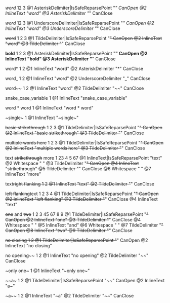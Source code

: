 *word*
12   3
@1 AsteriskDelimiter|IsSafeReparsePoint "*" CanOpen
@2 InlineText "word"
@3 AsteriskDelimiter "*" CanClose

_word_
12   3
@1 UnderscoreDelimiter|IsSafeReparsePoint "_" CanOpen
@2 InlineText "word"
@3 UnderscoreDelimiter "_" CanClose

~~word~~
1 2   3
@1 TildeDelimiter|IsSafeReparsePoint "~~" CanOpen
@2 InlineText "word"
@3 TildeDelimiter "~~" CanClose

**bold**
1 2   3
@1 AsteriskDelimiter|IsSafeReparsePoint "**" CanOpen
@2 InlineText "bold"
@3 AsteriskDelimiter "**" CanClose

word*
1   2
@1 InlineText "word"
@2 AsteriskDelimiter "*" CanClose

word_
1   2
@1 InlineText "word"
@2 UnderscoreDelimiter "_" CanClose

word~~
1   2
@1 InlineText "word"
@2 TildeDelimiter "~~" CanClose

snake_case_variable
1
@1 InlineText "snake_case_variable"

word * word
1
@1 InlineText "word * word"

~single~
1
@1 InlineText "~single~"

~~basic strikethrough~~
1 2                  3
@1 TildeDelimiter|IsSafeReparsePoint "~~" CanOpen
@2 InlineText "basic strikethrough"
@3 TildeDelimiter "~~" CanClose

~~multiple words here~~
1 2                  3
@1 TildeDelimiter|IsSafeReparsePoint "~~" CanOpen
@2 InlineText "multiple words here"
@3 TildeDelimiter "~~" CanClose

text ~~strikethrough~~ more
1   23 4            5 67
@1 InlineText|IsSafeReparsePoint "text"
@2 Whitespace " "
@3 TildeDelimiter "~~" CanOpen
@4 InlineText "strikethrough"
@5 TildeDelimiter "~~" CanClose
@6 Whitespace " "
@7 InlineText "more"

text~~right flanking
1   2
@1 InlineText "text"
@2 TildeDelimiter "~~" CanClose

~~left flanking~~text
1 2            3 4
@1 TildeDelimiter|IsSafeReparsePoint "~~" CanOpen
@2 InlineText "left flanking"
@3 TildeDelimiter "~~" CanClose
@4 InlineText "text"

~~one~~ and ~~two~~
1 2  3 45  67 8  9
@1 TildeDelimiter|IsSafeReparsePoint "~~" CanOpen
@2 InlineText "one"
@3 TildeDelimiter "~~" CanClose
@4 Whitespace " "
@5 InlineText "and"
@6 Whitespace " "
@7 TildeDelimiter "~~" CanOpen
@8 InlineText "two"
@9 TildeDelimiter "~~" CanClose

~~no closing
1 2
@1 TildeDelimiter|IsSafeReparsePoint "~~" CanOpen
@2 InlineText "no closing"

no opening~~
1         2
@1 InlineText "no opening"
@2 TildeDelimiter "~~" CanClose

~only one~
1
@1 InlineText "~only one~"

~~a~
1 2
@1 TildeDelimiter|IsSafeReparsePoint "~~" CanOpen
@2 InlineText "a~"

~a~~
1 2
@1 InlineText "~a"
@2 TildeDelimiter "~~" CanClose